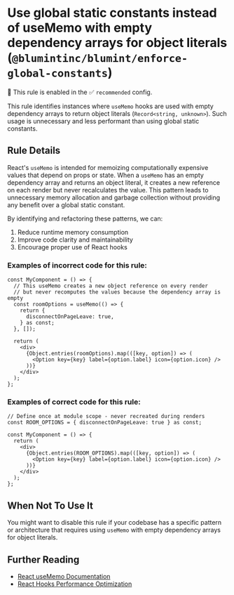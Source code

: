 # Use global static constants instead of useMemo with empty dependency arrays for object literals (`@blumintinc/blumint/enforce-global-constants`)

💼 This rule is enabled in the ✅ `recommended` config.

<!-- end auto-generated rule header -->

This rule identifies instances where `useMemo` hooks are used with empty dependency arrays to return object literals (`Record<string, unknown>`). Such usage is unnecessary and less performant than using global static constants.

## Rule Details

React's `useMemo` is intended for memoizing computationally expensive values that depend on props or state. When a `useMemo` has an empty dependency array and returns an object literal, it creates a new reference on each render but never recalculates the value. This pattern leads to unnecessary memory allocation and garbage collection without providing any benefit over a global static constant.

By identifying and refactoring these patterns, we can:
1. Reduce runtime memory consumption
2. Improve code clarity and maintainability
3. Encourage proper use of React hooks

### Examples of incorrect code for this rule:

```tsx
const MyComponent = () => {
  // This useMemo creates a new object reference on every render
  // but never recomputes the values because the dependency array is empty
  const roomOptions = useMemo(() => {
    return {
      disconnectOnPageLeave: true,
    } as const;
  }, []);

  return (
    <div>
      {Object.entries(roomOptions).map(([key, option]) => (
        <Option key={key} label={option.label} icon={option.icon} />
      ))}
    </div>
  );
};
```

### Examples of correct code for this rule:

```tsx
// Define once at module scope - never recreated during renders
const ROOM_OPTIONS = { disconnectOnPageLeave: true } as const;

const MyComponent = () => {
  return (
    <div>
      {Object.entries(ROOM_OPTIONS).map(([key, option]) => (
        <Option key={key} label={option.label} icon={option.icon} />
      ))}
    </div>
  );
};
```

## When Not To Use It

You might want to disable this rule if your codebase has a specific pattern or architecture that requires using `useMemo` with empty dependency arrays for object literals.

## Further Reading

- [React useMemo Documentation](https://reactjs.org/docs/hooks-reference.html#usememo)
- [React Hooks Performance Optimization](https://reactjs.org/docs/hooks-faq.html#how-to-memoize-calculations)
